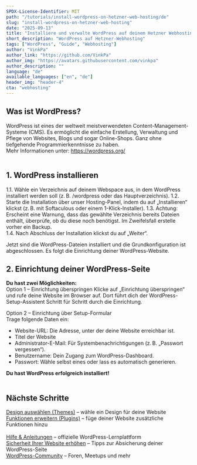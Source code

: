 ```yaml
---
SPDX-License-Identifier: MIT
path: "/tutorials/install-wordpress-on-hetzner-web-hosting/de"
slug: "install-wordpress-on-hetzner-web-hosting"
date: "2025-09-13"
title: "Installiere und verwalte WordPress auf deinem Hetzner Webhosting"
short_description: "WordPress auf Hetzner-Webhosting"
tags: ["WordPress", "Guide", "Webhosting"]
author: "VinkPa"
author_link: "https://github.com/VinkPa"
author_img: "https://avatars.githubusercontent.com/vinkpa"
author_description: ""
language: "de"
available_languages: ["en", "de"]
header_img: "header-4"
cta: "webhosting"
---
```



## Was ist WordPress?

WordPress ist eines der weltweit meistverwendeten Content-Management-Systeme (CMS). Es ermöglicht die einfache Erstellung, Verwaltung und Pflege von Websites, Blogs und sogar Online-Shops. Ganz ohne tiefgehende Programmierkenntnisse zu haben.  
Mehr Informationen unter:  https://wordpress.org/
<br/>
<br/>

## 1. WordPress installieren

1.1. Wähle ein Verzeichnis auf deinem Webspace aus, in dem WordPress installiert werden soll (z. B. /wordpress oder das Hauptverzeichnis). 
1.2. Starte die Installation über unser Hosting-Panel, indem du auf „Installieren“ klickst (z. B. mit Softaculous oder einem 1-Klick-Installer). 
1.3. Achtung: Erscheint eine Warnung, dass das gewählte Verzeichnis bereits Dateien enthält, überprüfe, ob du diese noch benötigst. Im Zweifelsfall erstelle vorher ein Backup.  
1.4. Nach Abschluss der Installation klickst du auf „Weiter“.

Jetzt sind die WordPress-Dateien installiert und die Grundkonfiguration ist abgeschlossen. Es folgt die Einrichtung deiner WordPress-Website.
<br/>

## 2. Einrichtung deiner WordPress-Seite

**Du hast zwei Möglichkeiten:**
<br/>
Option 1 – Einrichtung überspringen
Klicke auf „Einrichtung überspringen“ und rufe deine Website im Browser auf. Dort führt dich der WordPress-Setup-Assistent Schritt für Schritt durch die Einrichtung.

Option 2 – Einrichtung über Setup-Formular <br/>
Trage folgende Daten ein:
- Website-URL: Die Adresse, unter der deine Website erreichbar ist.
- Titel der Website
- Administrator-E-Mail: Für Systembenachrichtigungen (z. B. „Passwort vergessen“).
- Benutzername: Dein Zugang zum WordPress-Dashboard.
- Passwort: Wähle selbst eines oder lass es automatisch generieren.
    
**Du hast WordPress erfolgreich installiert!**
<br/>
<br/>

## Nächste Schritte <br/>
[Design auswählen (Themes)](https://de.wordpress.org/themes/) – wähle ein Design für deine Website <br/>
[Funktionen erweitern (Plugins)](https://de.wordpress.org/plugins/) – füge deiner Website zusätzliche Funktionen hinzu <br/>  
[Hilfe & Anleitungen](https://learn.wordpress.org ) – offizielle WordPress-Lernplattform <br/>
[Sicherheit Ihrer Website erhöhen](https://wordpress.org/documentation/article/hardening-wordpress/) – Tipps zur Absicherung deiner WordPress-Seite <br/>
[WordPress-Community](https://de.wordpress.org/community/) – Foren, Meetups und mehr